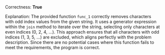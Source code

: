 Correctness: **True**

Explanation: The provided function `func_1` correctly removes characters with odd index values from the given string. It uses a generator expression within the `join` method to iterate over the string, selecting only characters at even indices (0, 2, 4, ...). This approach ensures that all characters with odd indices (1, 3, 5, ...) are excluded, which aligns perfectly with the problem description. Since there are no potential cases where this function fails to meet the requirements, the program is correct.